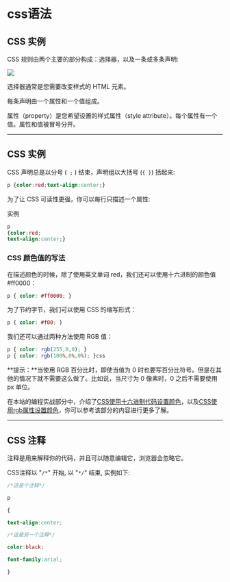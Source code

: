 # css语法

## CSS 实例

CSS 规则由两个主要的部分构成：选择器，以及一条或多条声明:

![](https://zeroone-bucket.oss-cn-beijing.aliyuncs.com/blog/20210406224152.gif)

选择器通常是您需要改变样式的 HTML 元素。

每条声明由一个属性和一个值组成。

属性（property）是您希望设置的样式属性（style attribute）。每个属性有一个值。属性和值被冒号分开。

------

## CSS 实例

CSS 声明总是以分号 (` ;` ) 结束，声明组以大括号 (`{ }`) 括起来:

```css
p {color:red;text-align:center;}
```

为了让 CSS 可读性更强，你可以每行只描述一个属性:

实例

```css
p
{color:red;
text-align:center;}
```

### CSS 颜色值的写法

在描述颜色的时候，除了使用英文单词 red，我们还可以使用十六进制的颜色值 #ff0000： 

```css
p { color: #ff0000; }
```

为了节约字节，我们可以使用 CSS 的缩写形式： 

```css
p { color: #f00; }
```

我们还可以通过两种方法使用 RGB 值：

```css
p { color: rgb(255,0,0); } 
p { color: rgb(100%,0%,0%); }css
```

**提示：**当使用 RGB 百分比时，即使当值为 0 时也要写百分比符号。但是在其他的情况下就不需要这么做了。比如说，当尺寸为 0 像素时，0 之后不需要使用 px 单位。

在本站的编程实战部分中，介绍了[CSS使用十六进制代码设置颜色](https://www.w3cschool.cn/codecamp/use-hex-code-for-specific-colors.html)，以及[CSS使用rgb属性设置颜色](https://www.w3cschool.cn/codecamp/use-rgb-values-to-color-elements.html)，你可以参考该部分的内容进行更多了解。

------

## CSS 注释

注释是用来解释你的代码，并且可以随意编辑它，浏览器会忽略它。

CSS注释以 "`/*`" 开始, 以 "`*/`" 结束, 实例如下:

```css
/*这是个注释*/        

p        

{       

text-align:center;       

/*这是另一个注释*/     

color:black;     

font-family:arial;       

}
```

